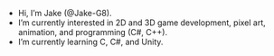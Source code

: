 - Hi, I’m Jake (@Jake-G8).
- I’m currently interested in 2D and 3D game development, pixel art, animation, and programming (C#, C++).
- I’m currently learning C, C#, and Unity.

<!---
Jake-G8/Jake-G8 is a ✨ special ✨ repository because its `README.md` (this file) appears on your GitHub profile.
You can click the Preview link to take a look at your changes.
--->
